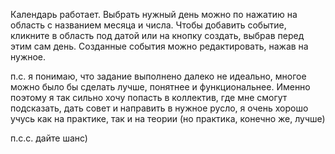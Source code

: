 Календарь работает. Выбрать нужный день можно по нажатию на область с названием месяца и числа. Чтобы добавить событие,
кликните в область под датой или на кнопку создать, выбрав перед этим сам день. Созданные события можно редактировать, нажав на нужное.

п.с. я понимаю, что задание выполнено далеко не идеально, многое можно было бы сделать лучше, понятнее и функциональнее.
Именно поэтому я так сильно хочу попасть в коллектив, где мне смогут подсказать, дать совет и направить в нужное русло,
я очень хорошо учусь как на практике, так и на теории (но практика, конечно же, лучше)

п.с.с. дайте шанс)